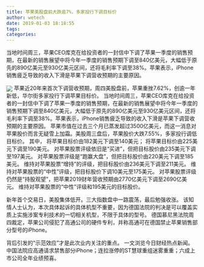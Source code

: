 ```yaml
---
title: 苹果美股盘前大跌逾7%，多家投行下调目标价
author: wetech
date: 2019-01-03 18:18:55
tags: 
categories: 
---
```

当地时间周三，苹果CEO库克在给投资者的一封信中下调了苹果一季度的销售预期，在最新的销售展望中将今年一季度的销售预期下调至840亿美元，大幅低于原先的890亿美元至930亿美元区间，还将毛利率下调至38%。苹果表示，iPhone销售疲乏导致的收入下滑是苹果下调营收预期的主要原因。
<!-- more -->
<img align="center" border="0" src="https://imgcdn.yicai.com/uppics/images/2019/01/dd5d36175a89db333daa77c94fca196e.jpg" />
苹果近20年来首次下调营收预期，周四美股盘前，苹果重挫7.62%，创逾一年新低，华尔街多家投行下调苹果目标价。
当地时间周三，苹果CEO库克在给投资者的一封信中下调了苹果一季度的销售预期，在最新的销售展望中将今年一季度的销售预期下调至840亿美元，大幅低于原先的890亿美元至930亿美元区间，还将毛利率下调至38%。苹果表示，iPhone销售疲乏导致的收入下滑是苹果下调营收预期的主要原因。
苹果市值在过去三个月已蒸发超过3500亿美元，而这一消息对苹果股价而言无疑雪上加霜。美股周三盘后，苹果股价大跌7.55%，多家投行调低目标价。
其中，
将苹果目标价由182美元下调至140美元；
将苹果目标价由225美元下调至190美元。
对苹果股票评级依旧是“买进”，但把目标股价由235美元下调至197美元。
对苹果股票评级是“跑赢大盘”，但把目标股价由220美元下调至185美元。
维持对苹果股票“增持”的评级，把目标股价由236美元下调至211美元。
维持对苹果股票的“中性”评级，把目标股价下调10美元至175美元。
对苹果股票评级仍然是“持股观望”，把苹果2019财年营收预期由2770亿美元下调至2690亿美元。
维持对苹果股票的“中性”评级和195美元的目标股价。
 
 
新年首个交易日，美股集体低开。三大指数盘中一路震荡，最后勉强收涨。
该知情人士认为，本次具体起诉的具体机型不重要，因为德国法院的判决是可以覆盖实质上实施涉案专利技术的一切相关机型，不限于具体的型号。
德国慕尼黑法院周四裁定，苹果公司侵犯了高通公司的硬件专利，并称高通可在德国禁止苹果销售部分型号的iPhone。
背后引发的“示范效应”才是此次业内关注的重点。
一文浏览今日财经热点新闻。中国法院应高通请求禁售部分iPhone；连拉涨停的ST慧球重组迷雾重重；六成上市公司全年业绩预喜。
